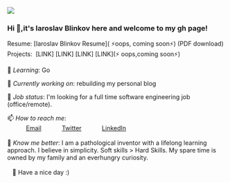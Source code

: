 
<img src="https://images.unsplash.com/photo-1580212761770-1d1053f6df2d?ixlib=rb-1.2.1&ixid=eyJhcHBfaWQiOjEyMDd9&auto=format&fit=crop&w=900&h=280&q=80"/><br>
### Hi 👋,it's Iaroslav Blinkov here and welcome to my gh page!<br>

Resume:  [Iaroslav Blinkov Resume]( ⚡oops, coming soon⚡) (PDF download)<br>
Projects: &nbsp;[LINK]&nbsp;[LINK]&nbsp;[LINK]&nbsp;[LINK](⚡ oops,coming soon⚡) <br>

🌱 *Learning*: Go <br>

🚀 *Currently working on*: rebuilding my personal blog<br>

🤔 *Job status*: I'm looking for a full time software engineering job (office/remote).<br>

📫 *How to reach me*: <br>
&nbsp;&nbsp;&nbsp;&nbsp;&nbsp;&nbsp;&nbsp;&nbsp;&nbsp;&nbsp; [Email](here2contactme@gmail.com)
&nbsp;&nbsp;&nbsp;&nbsp;&nbsp;&nbsp;&nbsp;&nbsp;&nbsp;&nbsp; [Twitter](https://www.twitter.com/iarosb)
&nbsp;&nbsp;&nbsp;&nbsp;&nbsp;&nbsp;&nbsp;&nbsp;&nbsp;&nbsp; [LinkedIn](https://www.linkedin.com/in/iarosb)<br>
<br>
📜 *Know me better*: I am a pathological inventor with a lifelong learning approach. I believe in simplicity. Soft skills > Hard Skills. My spare time is owned by my family and an everhungry curiosity.
<br>
<br>
&nbsp;&nbsp;&nbsp;🦄 Have a nice day :)
<!--
 https://resume.christinakopecky.com
-->
